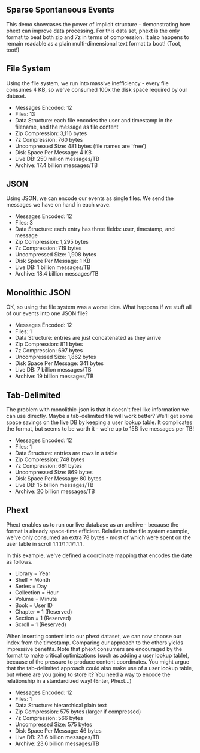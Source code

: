 Sparse Spontaneous Events
-------------------------

This demo showcases the power of implicit structure - demonstrating how phext can improve data processing. For this data set, phext is the only format to beat both zip and 7z in terms of compression. It also happens to remain readable as a plain multi-dimensional text format to boot! (Toot, toot!)

File System
-----------
Using the file system, we run into massive inefficiency - every file consumes 4 KB, so we've consumed 100x the disk space required by our dataset.

- Messages Encoded: 12
- Files: 13
- Data Structure: each file encodes the user and timestamp in the filename, and the message as file content
- Zip Compression: 3,116 bytes
- 7z Compression: 760 bytes
- Uncompressed Size: 481 bytes (file names are 'free')
- Disk Space Per Message: 4 KB
- Live DB: 250 million messages/TB
- Archive: 17.4 billion messages/TB

JSON
----
Using JSON, we can encode our events as single files. We send the messages we have on hand in each wave.

- Messages Encoded: 12
- Files: 3
- Data Structure: each entry has three fields: user, timestamp, and message
- Zip Compression: 1,295 bytes
- 7z Compression: 719 bytes
- Uncompressed Size: 1,908 bytes
- Disk Space Per Message: 1 KB
- Live DB: 1 billion messages/TB
- Archive: 18.4 billion messages/TB

Monolithic JSON
---------------
OK, so using the file system was a worse idea. What happens if we stuff all of our events into one JSON file?

- Messages Encoded: 12
- Files: 1
- Data Structure: entries are just concatenated as they arrive
- Zip Compression: 811 bytes
- 7z Compression: 697 bytes
- Uncompressed Size: 1,862 bytes
- Disk Space Per Message: 341 bytes
- Live DB: 7 billion messages/TB
- Archive: 19 billion messages/TB


Tab-Delimited
-------------
The problem with monolithic-json is that it doesn't feel like information we can use directly. Maybe a tab-delimited file will work better? We'll get some space savings on the live DB by keeping a user lookup table. It complicates the format, but seems to be worth it - we're up to 15B live messages per TB!

- Messages Encoded: 12
- Files: 1
- Data Structure: entries are rows in a table
- Zip Compression: 748 bytes
- 7z Compression: 661 bytes
- Uncompressed Size: 869 bytes
- Disk Space Per Message: 80 bytes
- Live DB: 15 billion messages/TB
- Archive: 20 billion messages/TB

Phext
-----
Phext enables us to run our live database as an archive - because the format is already space-time efficient. Relative to the file system example, we've only consumed an extra 78 bytes - most of which were spent on the user table in scroll 1.1.1/1.1.1/1.1.1.

In this example, we've defined a coordinate mapping that encodes the date as follows.

* Library = Year
* Shelf = Month
* Series = Day
* Collection = Hour
* Volume = Minute
* Book = User ID
* Chapter = 1 (Reserved)
* Section = 1 (Reserved)
* Scroll = 1 (Reserved)

When inserting content into our phext dataset, we can now choose our index from the timestamp. Comparing our approach to the others yields impressive benefits. Note that phext consumers are encouraged by the format to make critical optimizations (such as adding a user lookup table), because of the pressure to produce content coordinates. You might argue that the tab-delimited approach could also make use of a user lookup table, but where are you going to store it? You need a way to encode the relationship in a standardized way! (Enter, Phext...)

- Messages Encoded: 12
- Files: 1
- Data Structure: hierarchical plain text
- Zip Compression: 575 bytes (larger if compressed)
- 7z Compression: 566 bytes
- Uncompressed Size: 575 bytes
- Disk Space Per Message: 46 bytes
- Live DB: 23.6 billion messages/TB
- Archive: 23.6 billion messages/TB